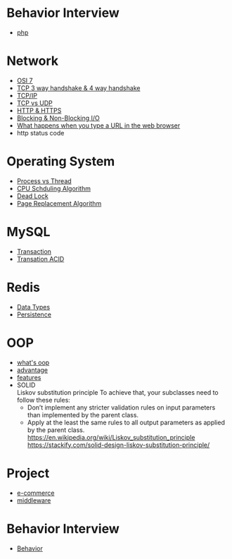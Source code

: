 # Behavior Interview
- [php](php.md)

# Network
- [OSI 7](Network/OSI%207.md)
- [TCP 3 way handshake & 4 way handshake](Network/shake.md)
- [TCP/IP](Network/TCP-IP.md)
- [TCP vs UDP](Network/TCPvsUDP.md)
- [HTTP & HTTPS](Network/HttpvsHttps.md)
- [Blocking & Non-Blocking I/O](Network/Blocking-NoBlocking-IO.md)
- [What happens when you type a URL in the web browser](Network/type-url-in-brower.md)
- http status code

# Operating System
- [Process vs Thread](OperatingSystem/process-vs-thread.md)
- [CPU Schduling Algorithm](OperatingSystem/SchedulingAlgorithm.md)
- [Dead Lock](OperatingSystem/deadlock.md)
- [Page Replacement Algorithm](OperatingSystem/PageReplaceAlgorithm.md)

# MySQL
- [Transaction](MySQL/transaction.md)
- [Transation ACID](MySQL/acid.md)

# Redis
- [Data Types](Redis/data-types.md)
- [Persistence](Redis/persistence.md)

# OOP
- [what's oop](OOP/define.md)
- [advantage](OOP/advantage.md)
- [features](OOP/features.md)
- SOLID  
   Liskov substitution principle 
   To achieve that, your subclasses need to follow these rules: 
   * Don’t implement any stricter validation rules on input parameters than implemented by the parent class. 
   * Apply at the least the same rules to all output parameters as applied by the parent class. 
   https://en.wikipedia.org/wiki/Liskov_substitution_principle 
   https://stackify.com/solid-design-liskov-substitution-principle/ 



# Project
- [e-commerce](Project/e-commerce.md)
- [middleware](Project/middleware.md)

# Behavior Interview
- [Behavior](Behavior.md)
